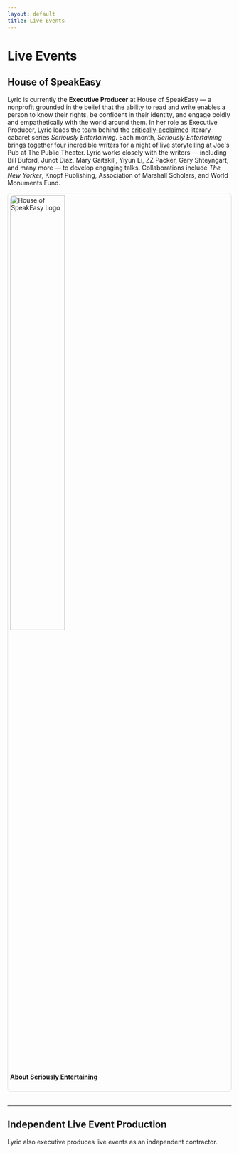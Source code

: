 ```yaml
---
layout: default
title: Live Events
---
```


# Live Events

## House of SpeakEasy

Lyric is currently the <b>Executive Producer</b> at House of SpeakEasy — a nonprofit grounded in the belief that the ability to read and write enables a person to know their rights, be confident in their identity, and engage boldly and empathetically with the world around them. In her role as Executive Producer, Lyric leads the team behind the <a href="https://www.nytimes.com/2016/03/05/books/its-not-a-reading-its-literary-cabaret.html">critically-acclaimed</a> literary cabaret series <i>Seriously Entertaining</i>. Each month, <i>Seriously Entertaining</i> brings together four incredible writers for a night of live storytelling at Joe's Pub at The Public Theater. Lyric works closely with the writers — including Bill Buford, Junot Díaz, Mary Gaitskill, Yiyun Li, ZZ Packer, Gary Shteyngart, and many more — to develop engaging talks. Collaborations include <i>The New Yorker</i>, Knopf Publishing, Association of Marshall Scholars, and World Monuments Fund. 

<div style="border: 1px solid #ddd; padding: 5px; max-width: 500px; border-radius: 8px;">
  <a href="https://www.houseofspeakeasy.org/seriously-entertaining/" target="_blank">
    <img src="{{ "/assets/hoslogo.jpg" | relative_url }}"
         alt="House of SpeakEasy Logo" width="50%" style="border-radius: 8px;">
  </a>
  <h4>
    <a href="https://www.houseofspeakeasy.org/seriously-entertaining/" target="_blank">
      About Seriously Entertaining
    </a>
  </h4>
</div>
<br>

* * *

## Independent Live Event Production

Lyric also executive produces live events as an independent contractor.

